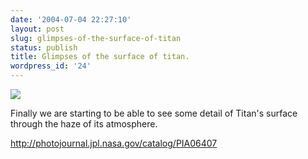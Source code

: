 ```yaml
---
date: '2004-07-04 22:27:10'
layout: post
slug: glimpses-of-the-surface-of-titan
status: publish
title: Glimpses of the surface of titan.
wordpress_id: '24'
---
```


![](http://photojournal.jpl.nasa.gov/jpeg/PIA06407.jpg)

Finally we are starting to be able to see some detail of Titan's surface through the haze of its atmosphere.

[
  http://photojournal.jpl.nasa.gov/catalog/PIA06407
](http://photojournal.jpl.nasa.gov/catalog/PIA06407)

